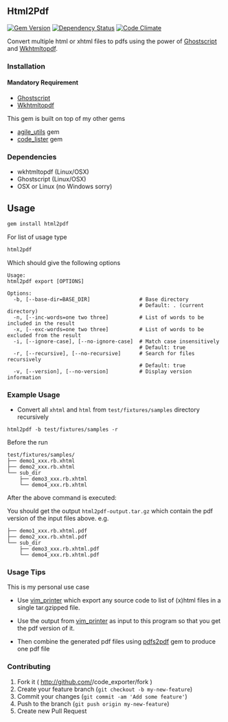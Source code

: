 ## Html2Pdf

[![Gem Version](https://badge.fury.io/rb/html2pdf.svg)](http://badge.fury.io/rb/html2pdf)
[![Dependency Status](https://gemnasium.com/agilecreativity/html2pdf.png)](https://gemnasium.com/agilecreativity/html2pdf)
[![Code Climate](https://codeclimate.com/github/agilecreativity/html2pdf.png)](https://codeclimate.com/github/agilecreativity/html2pdf)

Convert multiple html or xhtml files to pdfs using the power of
[Ghostscript][] and [Wkhtmltopdf][].

### Installation

#### Mandatory Requirement

- [Ghostscript][]
- [Wkhtmltopdf][]

This gem is built on top of my other gems

- [agile_utils][] gem
- [code_lister][] gem

### Dependencies

- wkhtmltopdf (Linux/OSX)
- Ghostscript (Linux/OSX)
- OSX or Linux (no Windows sorry)

## Usage
```sh
gem install html2pdf
```
For list of usage type

```sh
html2pdf
```

Which should give the following options

```
Usage:
html2pdf export [OPTIONS]

Options:
  -b, [--base-dir=BASE_DIR]                # Base directory
                                           # Default: . (current directory)
  -n, [--inc-words=one two three]          # List of words to be included in the result
  -x, [--exc-words=one two three]          # List of words to be excluded from the result
  -i, [--ignore-case], [--no-ignore-case]  # Match case insensitively
                                           # Default: true
  -r, [--recursive], [--no-recursive]      # Search for files recursively
                                           # Default: true
  -v, [--version], [--no-version]          # Display version information
```

### Example Usage

- Convert all `xhtml` and `html` from `test/fixtures/samples` directory
  recursively
```
html2pdf -b test/fixtures/samples -r
```
Before the run
```
test/fixtures/samples/
├── demo1_xxx.rb.xhtml
├── demo2_xxx.rb.xhtml
└── sub_dir
    ├── demo3_xxx.rb.xhtml
    └── demo4_xxx.rb.xhtml
```
After the above command is executed:

You should get the output `html2pdf-output.tar.gz`
which contain the pdf version of the input files above.
e.g.

```
├── demo1_xxx.rb.xhtml.pdf
├── demo2_xxx.rb.xhtml.pdf
└── sub_dir
    ├── demo3_xxx.rb.xhtml.pdf
    └── demo4_xxx.rb.xhtml.pdf
```

### Usage Tips

This is my personal use case

- Use [vim_printer][] which export any source code to list of (x)html files in
a single tar.gzipped file.

- Use the output from [vim_printer][] as input to this program so that you get
the pdf version of it.

- Then combine the generated pdf files using [pdfs2pdf][] gem to produce one pdf file

### Contributing

1. Fork it ( http://github.com/<my-github-username>/code_exporter/fork )
2. Create your feature branch (`git checkout -b my-new-feature`)
3. Commit your changes (`git commit -am 'Add some feature'`)
4. Push to the branch (`git push origin my-new-feature`)
5. Create new Pull Request

[Ghostscript]: http://www.ghostscript.com/
[Wkhtmltopdf]: http://wkhtmltopdf.org/
[agile_utils]: https://github.com/agilecreativity/agile_utils
[code_lister]: https://github.com/agilecreativity/code_lister
[vim_printer]: https://github.com/agilecreativity/vim_printer
[pdfs2pdf]: https://github.com/agilecreativity/pdfs2pdf
[gemnasium]: https://gemnasium.com/agilecreativity/html2pdf
[codeclimate]: https://codeclimate.com/github/agilecreativity/html2pdf
